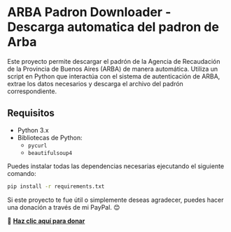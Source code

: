 # ARBA Padron Downloader - Descarga automatica del padron de Arba

Este proyecto permite descargar el padrón de la Agencia de Recaudación de la Provincia de Buenos Aires (ARBA) de manera automática. Utiliza un script en Python que interactúa con el sistema de autenticación de ARBA, extrae los datos necesarios y descarga el archivo del padrón correspondiente.

## Requisitos

- Python 3.x
- Bibliotecas de Python:
  - `pycurl`
  - `beautifulsoup4`

Puedes instalar todas las dependencias necesarias ejecutando el siguiente comando:

```bash
pip install -r requirements.txt
```
Si este proyecto te fue útil o simplemente deseas agradecer, puedes hacer una donación a través de mi PayPal. 😊  

🔗 **[Haz clic aquí para donar](https://paypal.me/DiegoHernanFazio)**  

